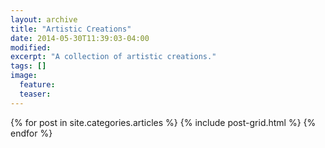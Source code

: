 ```yaml
---
layout: archive
title: "Artistic Creations"
date: 2014-05-30T11:39:03-04:00
modified:
excerpt: "A collection of artistic creations."
tags: []
image:
  feature:
  teaser:
---
```


<div class="tiles">
{% for post in site.categories.articles %}
  {% include post-grid.html %}
{% endfor %}
</div><!-- /.tiles -->
